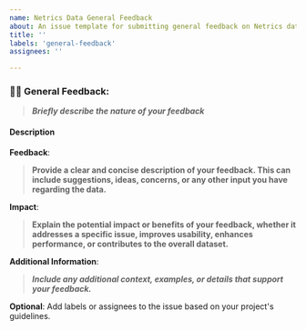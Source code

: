 ```yaml
---
name: Netrics Data General Feedback
about: An issue template for submitting general feedback on Netrics data.
title: ''
labels: 'general-feedback'
assignees: ''

---
```


### 🙋‍♂️ General Feedback:

> ___Briefly describe the nature of your feedback___

#### Description

**Feedback**:

> __Provide a clear and concise description of your feedback. This can include suggestions, ideas, concerns, or any other input you have regarding the data.__

**Impact**:

> __Explain the potential impact or benefits of your feedback, whether it addresses a specific issue, improves usability, enhances performance, or contributes to the overall dataset.__

**Additional Information**:

> ___Include any additional context, examples, or details that support your feedback.___

**Optional**: Add labels or assignees to the issue based on your project's guidelines.
